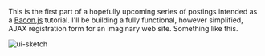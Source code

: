 This is the first part of a hopefully upcoming series of postings
intended as a [Bacon.js](https://github.com/raimohanska/bacon.js)
tutorial. I'll be building a fully functional, however simplified, AJAX
registration form for an imaginary web site. Something like this.

![ui-sketch](https://raw.github.com/raimohanska/bacon-devday-slides/master/images/registration-form-ui.png)
